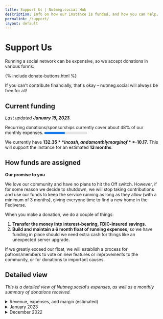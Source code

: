 ```yaml
---
title: Support Us | Nutmeg.social Hub
description: Info on how our instance is funded, and how you can help.
permalink: /support/
layout: default
---
```

# Support Us

Running a social network can be expensive, so we accept donations in various forms:

{% include donate-buttons.html %}

If you can't contribute financially, that's okay – nutmeg.social will always be free for all!

## Current funding

*Last updated **January 15, 2023**.*

<label for="margin">Recurring donations/sponsorships currently cover about 48% of our monthly expenses.</label>
<progress id="margin" value="9.53" max="19.70"></progress>

We currently have **$132.35** in cash, and a monthly margin of **$-10.17**. This will support the instance for an estimated **13 months**.

## How funds are assigned

<aside markdown="1">

**<i class="fa-solid fa-circle-exclamation"></i> Our promise to you**

We love our community and have no plans to hit the Off switch. However, if for some reason we decide to shutdown, we will stop taking contributions and use our funds to keep the service running as long as they allow (with a minimum of 3 months), giving everyone time to find a new home in the Fediverse.

</aside>

When you make a donation, we do a couple of things:

1.  **Transfer the money into interest-bearing, FDIC-insured savings.**
2.  **Build and maintain a 6 month float of running expenses**, so we have funding in place should we need extra cash for things like an unexpected server upgrade.

If we greatly exceed our float, we will establish a process for patrons/members to vote on new features or improvements to the community, or for donations to important causes.

## Detailed view

*This is a detailed view of Nutmeg.social's expenses, as well as a monthly summary of donations received.*

<details markdown="1">
<summary>Revenue, expenses, and margin (estimated)</summary>

**Monthly Revenue: $9.53**
  - Ko-fi Subscriptions, $5.00/mo minus $1.88/mo in fees
  - Patreon Subscriptions, $8.00/mo minus $1.59 in fees

**Monthly Expenses: $19.70**
  - Mastodon server, $11.59/mo
  - S3 (media) hosting, $6.05/mo
  - Domain name, $24.65/yr (~$2.06/mo)

**Gross Margin: -$10.17**

</details>

<details markdown="1">
<summary>January 2023</summary>

| Date     | Description                      | Debit (+) | Credit (-) | Balance |
|:--------:|:---------------------------------|----------:|-----------:|--------:|
| Jan/23   | Donations (minus fees)           | 87.32     | 2.12       | 132.35  |
| 1/9/23   | S3 Object Storage                |           | 6.05       |  47.15  |
| 1/9/23   | Server Hosting                   |           | 8.60       |  53.20  |
| 1/1/23   | Interest                         |  0.04     |            |  61.80  |
| 1/1/23   | Starting Balance                 |           |            |  61.76  |

</details>
<details markdown="1">
<summary>December 2022</summary>

| Date     | Description                      | Debit (+) | Credit (-) | Balance |
|:--------:|:---------------------------------|----------:|-----------:|--------:|
| Dec/22   | Donations (minus fees)           | 65.00     | 3.24       |  61.76  |
| 12/10/22 | Server Hosting (1mo)             |           | 11.59      |   0.00  |
| 12/10/22 | Domain registration (1yr)        |           | 24.65      |  11.59  |
| 12/10/22 | Funding from [admin team](/team) | 36.24     |            |  36.24  |

</details>
